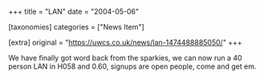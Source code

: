 +++
title = "LAN"
date = "2004-05-06"

[taxonomies]
categories = ["News Item"]

[extra]
original = "https://uwcs.co.uk/news/lan-1474488885050/"
+++

We have finally got word back from the sparkies, we can now run a 40 person LAN in H058 and 0.60, signups are open people, come and get em.

